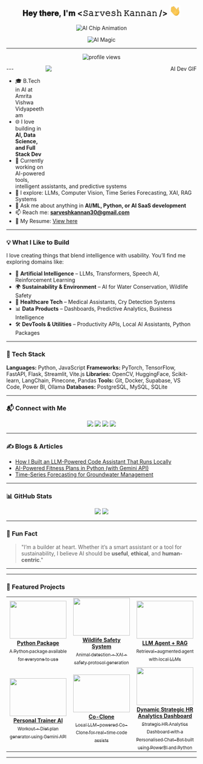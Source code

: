 <div align="center">

<h2> 𝐇𝐞𝐲 𝐭𝐡𝐞𝐫𝐞, 𝐈'𝐦 <𝚂𝚊𝚛𝚟𝚎𝚜𝚑 𝙺𝚊𝚗𝚗𝚊𝚗 /> <img src="https://github.com/ABSphreak/ABSphreak/blob/master/gifs/Hi.gif" width="30px"></h2>

<p align="center">
  <img src="https://media.giphy.com/media/26u4lOMA8JKSnL9Uk/giphy.gif" alt="AI Chip Animation" width="700"/>
</p>



<img src="https://i.imgur.com/SGNqJyt.gif" width="300" alt="AI Magic"/>

</div>

---
<p align="center">
  <img src="https://komarev.com/ghpvc/?username=sarvesh-kannan&label=Profile%20views&color=0e75b6&style=flat" alt="profile views" />
</p>
---


<a align="right" target="_blank">
  <img align="right" height="300" width="400" alt="AI Dev GIF" src="https://media.giphy.com/media/qgQUggAC3Pfv687qPC/giphy.gif">
</a>

* 🎓 B.Tech in AI at Amrita Vishwa Vidyapeetham
* 🌐 I love building in **AI, Data Science, and Full Stack Dev**
* 🤖 Currently working on AI-powered tools, intelligent assistants, and predictive systems
* 🧠 I explore: LLMs, Computer Vision, Time Series Forecasting, XAI, RAG Systems
* 💬 Ask me about anything in **AI/ML, Python, or AI SaaS development**
* 📫 Reach me: **[sarveshkannan30@gmail.com](mailto:sarveshkannan30@gmail.com)**
* 📄 My Resume: [View here](https://drive.google.com/file/d/1oeKJKtG4GpxVaG-GpALScZ-vhvM6-Qwh/view?usp=sharing)

---

### 💡 What I Like to Build

I love creating things that blend intelligence with usability. You’ll find me exploring domains like:

* 🧠 **Artificial Intelligence** – LLMs, Transformers, Speech AI, Reinforcement Learning
* 🌍 **Sustainability & Environment** – AI for Water Conservation, Wildlife Safety
* 💊 **Healthcare Tech** – Medical Assistants, Cry Detection Systems
* 📊 **Data Products** – Dashboards, Predictive Analytics, Business Intelligence
* 🛠 **DevTools & Utilities** – Productivity APIs, Local AI Assistants, Python Packages

---

### 🧰 Tech Stack

**Languages:** Python, JavaScript
**Frameworks:** PyTorch, TensorFlow, FastAPI, Flask, Streamlit, Vite.js
**Libraries:** OpenCV, HuggingFace, Scikit-learn, LangChain, Pinecone, Pandas
**Tools:** Git, Docker, Supabase, VS Code, Power BI, Ollama
**Databases:** PostgreSQL, MySQL, SQLite

---

### 📬 Connect with Me

<div align="center">
  <a href="https://www.linkedin.com/in/sarvesh-kannan/" target="_blank"><img src="https://img.icons8.com/doodle/40/000000/linkedin--v2.png"></a>
  <a href="https://github.com/sarvesh-kannan" target="_blank"><img src="https://img.icons8.com/doodle/40/000000/github--v1.png"></a>
  <a href="mailto:sarveshkannan30@gmail.com" target="_blank"><img src="https://img.icons8.com/doodle/40/000000/apple-mail.png"></a>
  <a href="https://twitter.com/Sarvesh__K" target="_blank"><img src="https://img.icons8.com/doodle/40/000000/twitter--v2.png"></a>
</div>

---

### ✍️ Blogs & Articles

<!-- BLOG-POST-LIST:START -->

* [How I Built an LLM-Powered Code Assistant That Runs Locally](https://dev.to/sarveshkannan/coming-soon)
* [AI-Powered Fitness Plans in Python (with Gemini API)](https://dev.to/sarveshkannan/coming-soon)
* [Time-Series Forecasting for Groundwater Management](https://dev.to/sarveshkannan/coming-soon)

<!-- BLOG-POST-LIST:END -->

---

### 📊 GitHub Stats

<div align="center">
  <img src="https://github-readme-stats.vercel.app/api?username=sarvesh-kannan&show_icons=true&theme=radical&hide=issues&count_private=true" width="48%">
  <img src="https://github-readme-streak-stats.herokuapp.com/?user=sarvesh-kannan&theme=radical" width="48%">
</div>

---

### 🧠 Fun Fact

> "I’m a builder at heart. Whether it’s a smart assistant or a tool for sustainability, I believe AI should be **useful**, **ethical**, and **human-centric**."

---


</div>

---

### 🚀 Featured Projects

<div align="center">

<table>
<tr>
  <td align="center" width="33%">
    <a href="[https://github.com/sarvesh-kannan/Groundwater-TFT](https://github.com/Sarvesh-Kannan/PyUtilKit)" target="_blank">
      <img src="https://media.giphy.com/media/8JW82ndaYfmNoYAekM/giphy.gif" width="150" height="100"/><br/>
      <strong>Python Package</strong><br/>
      <sub>A Python package available for everyone to use</sub>
    </a>
  </td>
  <td align="center" width="33%">
    <a href="[https://github.com/sarvesh-kannan/Wildlife-Safety-System](https://github.com/Sarvesh-Kannan/Cam-Trap)" target="_blank">
      <img src="https://media.giphy.com/media/GeimqsH0TLDt4tScGw/giphy.gif" width="150" height="100"/><br/>
      <strong>Wildlife Safety System</strong><br/>
      <sub>Animal detection + XAI + safety protocol generation</sub>
    </a>
  </td>
  <td align="center" width="33%">
    <a href="[https://github.com/sarvesh-kannan/LLM-Agent-RAG](https://github.com/Sarvesh-Kannan/SarvX)" target="_blank">
      <img src="https://media.giphy.com/media/M9gbBd9nbDrOTu1Mqx/giphy.gif" width="150" height="100"/><br/>
      <strong>LLM Agent + RAG</strong><br/>
      <sub>Retrieval-augmented agent with local LLMs</sub>
    </a>
  </td>
</tr>
<tr>
  <td align="center" width="33%">
    <a href="[https://github.com/sarvesh-kannan/Gemini-Gym-AI](https://github.com/Sarvesh-Kannan/personal-trainer-ai)" target="_blank">
      <img src="https://media.giphy.com/media/JIX9t2j0ZTN9S/giphy.gif" width="150" height="100"/><br/>
      <strong>Personal Trainer AI</strong><br/>
      <sub>Workout + Diet plan generator using Gemini API</sub>
    </a>
  </td>
  <td align="center" width="33%">
    <a href="[https://github.com/sarvesh-kannan/HMM-BIO-NER](https://github.com/Sarvesh-Kannan/Co-Clone)" target="_blank">
      <img src="https://media.giphy.com/media/26u4cqiYI30juCOGY/giphy.gif" width="150" height="100"/><br/>
      <strong>Co-Clone</strong><br/>
      <sub>Local LLM-powered Co-Clone for real-time code assists</sub>
    </a>
  </td>
  <td align="center" width="33%">
    <a href="[https://github.com/sarvesh-kannan/SkillMap-AI](https://github.com/Sarvesh-Kannan/Sarvesh_Dashboard)" target="_blank">
      <img src="https://media.giphy.com/media/kcK6j2IryyLxNmGJdN/giphy.gif" width="150" height="100"/><br/>
      <strong>Dynamic Strategic HR Analytics Dashboard</strong><br/>
      <sub>Strategic HR Analytics Dashboard with a Personalised Chat-Bot built using PowerBI and Python</sub>
    </a>
  </td>
</tr>
</table>

</div>

---


